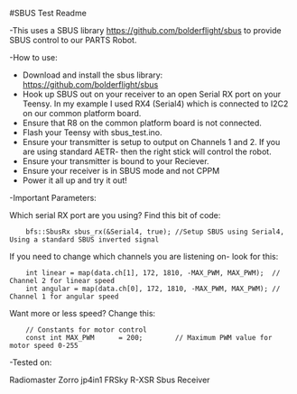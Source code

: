 #SBUS Test Readme

-This uses a SBUS library https://github.com/bolderflight/sbus to provide SBUS control to our PARTS Robot.  

-How to use:

- Download and install the sbus library: https://github.com/bolderflight/sbus
- Hook up SBUS out on your receiver to an open Serial RX port on your Teensy.  In my example I used RX4 (Serial4) which is connected to I2C2 on our common platform board.
- Ensure that R8 on the common platform board is not connected.  
- Flash your Teensy with sbus_test.ino.
- Ensure your transmitter is setup to output on Channels 1 and 2.  If you are using standard AETR- then the right stick will control the robot.
- Ensure your transmitter is bound to your Reciever.
- Ensure your receiver is in SBUS mode and not CPPM
- Power it all up and try it out!

-Important Parameters:

Which serial RX port are you using?  Find this bit of code:

        bfs::SbusRx sbus_rx(&Serial4, true); //Setup SBUS using Serial4, Using a standard SBUS inverted signal


If you need to change which channels you are listening on- look for this:

        int linear = map(data.ch[1], 172, 1810, -MAX_PWM, MAX_PWM);  // Channel 2 for linear speed
        int angular = map(data.ch[0], 172, 1810, -MAX_PWM, MAX_PWM); // Channel 1 for angular speed

Want more or less speed? Change this:

        // Constants for motor control
        const int MAX_PWM      = 200;        // Maximum PWM value for motor speed 0-255



-Tested on:

Radiomaster Zorro jp4in1
FRSky R-XSR Sbus Receiver